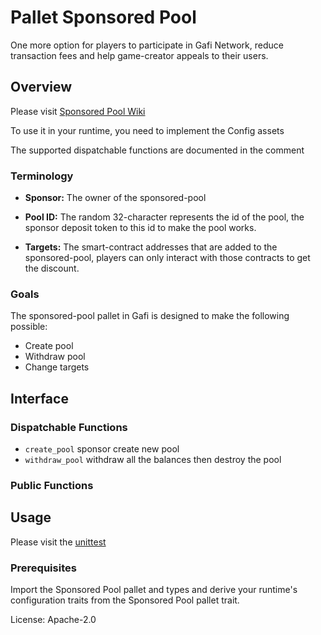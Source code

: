 # Pallet Sponsored Pool

One more option for players to participate in Gafi Network, reduce transaction fees and help game-creator appeals to their users.

## Overview

Please visit [Sponsored Pool Wiki](https://wiki.gafi.network/learn/sponsored-pool)

To use it in your runtime, you need to implement the Config assets

The supported dispatchable functions are documented in the comment

### Terminology

* **Sponsor:** The owner of the sponsored-pool

* **Pool ID:** The random 32-character represents the id of the pool,
the sponsor deposit token to this id to make the pool works.

* **Targets:** The smart-contract addresses that are added to the sponsored-pool,
players can only interact with those contracts to get the discount.


### Goals

The sponsored-pool pallet in Gafi is designed to make the following possible:

* Create pool
* Withdraw pool
* Change targets

## Interface

### Dispatchable Functions
* `create_pool` sponsor create new pool
* `withdraw_pool` withdraw all the balances then destroy the pool

### Public Functions


## Usage

Please visit the [unittest](https://github.com/cryptoviet/gafi/blob/master/pallets/sponsored-pool/src/tests.rs)

### Prerequisites

Import the Sponsored Pool pallet and types and derive your runtime's configuration traits from the Sponsored Pool pallet trait.

License: Apache-2.0
